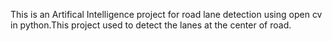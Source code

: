 This is an Artifical Intelligence project for road lane detection using open cv in python.This project used to detect the lanes at the center of road.

